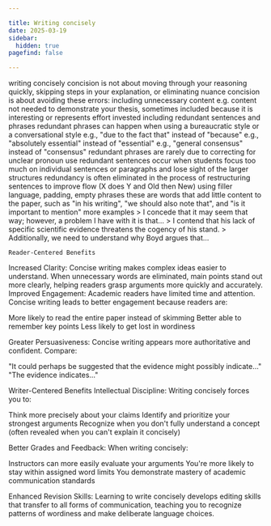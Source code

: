 ```yaml
---

title: Writing concisely
date: 2025-03-19
sidebar:
  hidden: true
pagefind: false

---
```

writing concisely
	concision is not about moving through your reasoning quickly, skipping steps in your explanation, or eliminating nuance
	concision is about avoiding these errors:
		including unnecessary content
			e.g. content not needed to demonstrate your thesis, sometimes included because it is interesting or represents effort invested
		including redundant sentences and phrases
			redundant phrases can happen when using a bureaucratic style or a conversational style
				e.g., "due to the fact that" instead of "because"
				e.g., "absolutely essential" instead of "essential"
				e.g., "general consensus" instead of "consensus"
			redundant phrases are rarely due to correcting for unclear pronoun use
			redundant sentences occur when students focus too much on individual sentences or paragraphs and lose sight of the larger structures
			redundancy is often eliminated in the process of restructuring sentences to improve flow (X does Y and Old then New)
		using filler language, padding, empty phrases
			these are words that add little content to the paper, such as "in his writing", "we should also note that", and "is it important to mention"
			more examples
				> I concede that it may seem that way; however, a problem I have with it is that...
				> I contend that his lack of specific scientific evidence threatens the cogency of his stand.
				> Additionally, we need to understand why Boyd argues that...


	Reader-Centered Benefits
Increased Clarity: Concise writing makes complex ideas easier to understand. When unnecessary words are eliminated, main points stand out more clearly, helping readers grasp arguments more quickly and accurately.
Improved Engagement: Academic readers have limited time and attention. Concise writing leads to better engagement because readers are:

More likely to read the entire paper instead of skimming
Better able to remember key points
Less likely to get lost in wordiness

Greater Persuasiveness: Concise writing appears more authoritative and confident. Compare:

"It could perhaps be suggested that the evidence might possibly indicate..."
"The evidence indicates..."

Writer-Centered Benefits
Intellectual Discipline: Writing concisely forces you to:

Think more precisely about your claims
Identify and prioritize your strongest arguments
Recognize when you don't fully understand a concept (often revealed when you can't explain it concisely)

Better Grades and Feedback: When writing concisely:

Instructors can more easily evaluate your arguments
You're more likely to stay within assigned word limits
You demonstrate mastery of academic communication standards

Enhanced Revision Skills: Learning to write concisely develops editing skills that transfer to all forms of communication, teaching you to recognize patterns of wordiness and make deliberate language choices.
